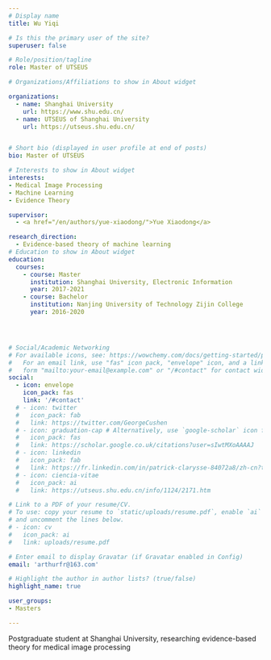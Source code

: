 ```yaml
---
# Display name
title: Wu Yiqi

# Is this the primary user of the site?
superuser: false

# Role/position/tagline
role: Master of UTSEUS

# Organizations/Affiliations to show in About widget

organizations:
  - name: Shanghai University
    url: https://www.shu.edu.cn/
  - name: UTSEUS of Shanghai University
    url: https://utseus.shu.edu.cn/ 


# Short bio (displayed in user profile at end of posts)
bio: Master of UTSEUS

# Interests to show in About widget
interests:
- Medical Image Processing
- Machine Learning
- Evidence Theory

supervisor:
  - <a href="/en/authors/yue-xiaodong/">Yue Xiaodong</a>

research_direction:
  - Evidence-based theory of machine learning
# Education to show in About widget
education:
  courses:
    - course: Master
      institution: Shanghai University, Electronic Information
      year: 2017-2021
    - course: Bachelor
      institution: Nanjing University of Technology Zijin College
      year: 2016-2020




# Social/Academic Networking
# For available icons, see: https://wowchemy.com/docs/getting-started/page-builder/#icons
#   For an email link, use "fas" icon pack, "envelope" icon, and a link in the
#   form "mailto:your-email@example.com" or "/#contact" for contact widget.
social:
  - icon: envelope
    icon_pack: fas
    link: '/#contact'
  # - icon: twitter
  #   icon_pack: fab
  #   link: https://twitter.com/GeorgeCushen
  # - icon: graduation-cap # Alternatively, use `google-scholar` icon from `ai` icon pack
  #   icon_pack: fas
  #   link: https://scholar.google.co.uk/citations?user=sIwtMXoAAAAJ
  # - icon: linkedin
  #   icon_pack: fab
  #   link: https://fr.linkedin.com/in/patrick-clarysse-84072a8/zh-cn?trk=people-guest_people_search-card
  # - icon: ciencia-vitae
  #   icon_pack: ai
  #   link: https://utseus.shu.edu.cn/info/1124/2171.htm

# Link to a PDF of your resume/CV.
# To use: copy your resume to `static/uploads/resume.pdf`, enable `ai` icons in `params.toml`,
# and uncomment the lines below.
# - icon: cv
#   icon_pack: ai
#   link: uploads/resume.pdf

# Enter email to display Gravatar (if Gravatar enabled in Config)
email: 'arthurfr@163.com'

# Highlight the author in author lists? (true/false)
highlight_name: true

user_groups:
- Masters

---
```


Postgraduate student at Shanghai University, researching evidence-based theory for medical image processing

